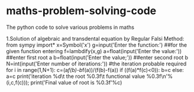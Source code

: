 # maths-problem-solving-code
The python code to solve various problems in maths

1.Solution of algebraic and transdental equation by Regular Falsi Method:
from sympy import*
x=Symbol('x')
g=input('Enter the function:') ##for the given function entering
f=lambdify(x,g)
a=float(input('Enter the value:')) ##enter first root a
b=float(input('Enter the value;')) ##enter second root b
N=int(input('Enter number of iterations:')) #the iteration probable required
for i in range(1,N+1):
  c=(a*f(b)-b*f(a))/(f(b)-f(a))
  if ((f(a)*f(c)<0)):
    b=c
  else:
    a=c
  print('iteration %d\t the root %0.3f\t functional value %0.3f\n'%(i,c,f(c)));
print('Final value of root is %0.3f'%c)
